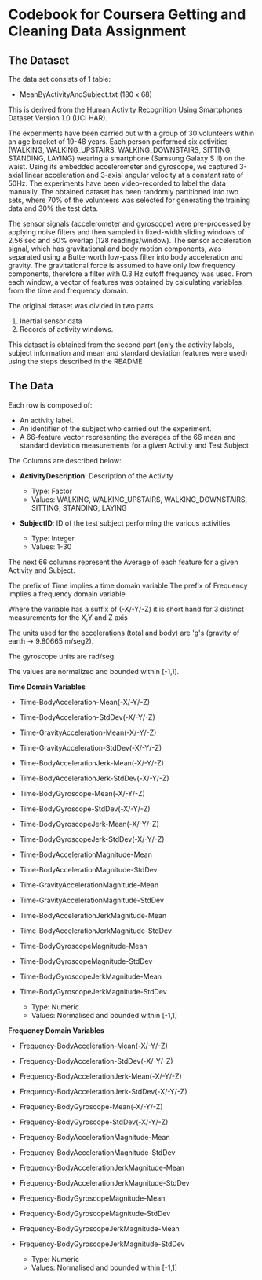 # Codebook for Coursera Getting and Cleaning Data Assignment

## The Dataset 

The data set consists of 1 table:

* MeanByActivityAndSubject.txt (180 x 68)

This is derived from the Human Activity Recognition Using Smartphones Dataset Version 1.0 (UCI HAR).

The experiments have been carried out with a group of 30 volunteers within an age bracket of 19-48 years. Each person performed six activities (WALKING, WALKING_UPSTAIRS, WALKING_DOWNSTAIRS, SITTING, STANDING, LAYING) wearing a smartphone (Samsung Galaxy S II) on the waist. Using its embedded accelerometer and gyroscope, we captured 3-axial linear acceleration and 3-axial angular velocity at a constant rate of 50Hz. The experiments have been video-recorded to label the data manually. The obtained dataset has been randomly partitioned into two sets, where 70% of the volunteers was selected for generating the training data and 30% the test data. 

The sensor signals (accelerometer and gyroscope) were pre-processed by applying noise filters and then sampled in fixed-width sliding windows of 2.56 sec and 50% overlap (128 readings/window). The sensor acceleration signal, which has gravitational and body motion components, was separated using a Butterworth low-pass filter into body acceleration and gravity. The gravitational force is assumed to have only low frequency components, therefore a filter with 0.3 Hz cutoff frequency was used. From each window, a vector of features was obtained by calculating variables from the time and frequency domain. 


The original dataset was divided in two parts.

1. Inertial sensor data 
2. Records of activity windows. 

This dataset is obtained from the second part (only the activity labels, subject information and mean and standard deviation features were used) using the steps described in the README


## The Data

 Each row is composed of: 
 
- An activity label. 
- An identifier of the subject who carried out the experiment.
- A 66-feature vector representing the averages of the 66 mean and standard deviation measurements for a given Activity and Test Subject

The Columns are described below: 


* __ActivityDescription__:  Description of the Activity  
    + Type: Factor 
    + Values: 
                WALKING, WALKING_UPSTAIRS, WALKING_DOWNSTAIRS, SITTING, STANDING, LAYING  



* __SubjectID__:            ID of the test subject performing the various activities
    + Type: Integer 
    + Values: 1-30


The next 66 columns represent the Average of each feature for a given Activity and Subject. 

The prefix of Time implies a time domain variable 
The prefix of Frequency implies a frequency domain variable 

Where the variable has a suffix of (-X/-Y/-Z) it is short hand for 3 distinct measurements for the X,Y and Z axis

The units used for the accelerations (total and body) are 'g's (gravity of earth -> 9.80665 m/seg2). 

The gyroscope units are rad/seg. 

The values are normalized and bounded within [-1,1].

<b>Time Domain Variables</b>

* Time-BodyAcceleration-Mean(-X/-Y/-Z)
* Time-BodyAcceleration-StdDev(-X/-Y/-Z)
* Time-GravityAcceleration-Mean(-X/-Y/-Z)
* Time-GravityAcceleration-StdDev(-X/-Y/-Z)
* Time-BodyAccelerationJerk-Mean(-X/-Y/-Z)
* Time-BodyAccelerationJerk-StdDev(-X/-Y/-Z)
* Time-BodyGyroscope-Mean(-X/-Y/-Z)
* Time-BodyGyroscope-StdDev(-X/-Y/-Z)
* Time-BodyGyroscopeJerk-Mean(-X/-Y/-Z)
* Time-BodyGyroscopeJerk-StdDev(-X/-Y/-Z)
* Time-BodyAccelerationMagnitude-Mean
* Time-BodyAccelerationMagnitude-StdDev
* Time-GravityAccelerationMagnitude-Mean
* Time-GravityAccelerationMagnitude-StdDev
* Time-BodyAccelerationJerkMagnitude-Mean
* Time-BodyAccelerationJerkMagnitude-StdDev
* Time-BodyGyroscopeMagnitude-Mean
* Time-BodyGyroscopeMagnitude-StdDev
* Time-BodyGyroscopeJerkMagnitude-Mean
* Time-BodyGyroscopeJerkMagnitude-StdDev

    + Type: Numeric 
    + Values:  Normalised and bounded within [-1,1]

<b>Frequency Domain Variables</b>
    
* Frequency-BodyAcceleration-Mean(-X/-Y/-Z)
* Frequency-BodyAcceleration-StdDev(-X/-Y/-Z)
* Frequency-BodyAccelerationJerk-Mean(-X/-Y/-Z)
* Frequency-BodyAccelerationJerk-StdDev(-X/-Y/-Z)
* Frequency-BodyGyroscope-Mean(-X/-Y/-Z)
* Frequency-BodyGyroscope-StdDev(-X/-Y/-Z)
* Frequency-BodyAccelerationMagnitude-Mean
* Frequency-BodyAccelerationMagnitude-StdDev
* Frequency-BodyAccelerationJerkMagnitude-Mean
* Frequency-BodyAccelerationJerkMagnitude-StdDev
* Frequency-BodyGyroscopeMagnitude-Mean
* Frequency-BodyGyroscopeMagnitude-StdDev
* Frequency-BodyGyroscopeJerkMagnitude-Mean
* Frequency-BodyGyroscopeJerkMagnitude-StdDev

    + Type: Numeric 
    + Values:  Normalised and bounded within [-1,1]



